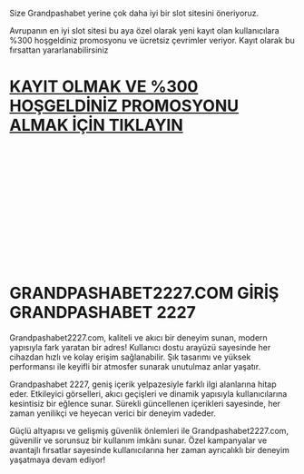 Size Grandpashabet yerine çok daha iyi bir slot sitesini öneriyoruz.

Avrupanın en iyi slot sitesi bu aya özel olarak yeni kayıt olan kullanıcılara %300 hoşgeldiniz promosyonu ve ücretsiz çevrimler veriyor. Kayıt olarak bu fırsattan yararlanabilirsiniz
# [**KAYIT OLMAK VE %300 HOŞGELDİNİZ PROMOSYONU ALMAK İÇİN TIKLAYIN**](http://esng.2.vu/grandcom1)

<br>
<br>
<br>
<br>
<br>
<br>
<br>
<br>
<br>
<br>
<br>
<br>

# GRANDPASHABET2227.COM GİRİŞ GRANDPASHABET 2227

Grandpashabet2227.com, kaliteli ve akıcı bir deneyim sunan, modern yapısıyla fark yaratan bir adres! Kullanıcı dostu arayüzü sayesinde her cihazdan hızlı ve kolay erişim sağlanabilir. Şık tasarımı ve yüksek performansı ile keyifli bir atmosfer sunarak unutulmaz anlar yaşatır.

Grandpashabet 2227, geniş içerik yelpazesiyle farklı ilgi alanlarına hitap eder. Etkileyici görselleri, akıcı geçişleri ve dinamik yapısıyla kullanıcılarına kesintisiz bir eğlence sunar. Sürekli güncellenen içerikleri sayesinde, her zaman yenilikçi ve heyecan verici bir deneyim vadeder.

Güçlü altyapısı ve gelişmiş güvenlik önlemleri ile Grandpashabet2227.com, güvenilir ve sorunsuz bir kullanım imkânı sunar. Özel kampanyalar ve avantajlı fırsatlar sayesinde kullanıcılarına her zaman ayrıcalıklı bir deneyim yaşatmaya devam ediyor!
